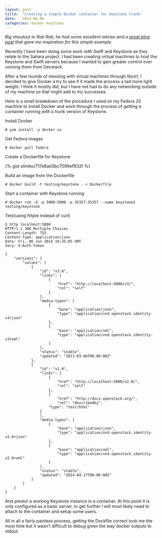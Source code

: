 ```yaml
---
layout: post
title:  "Creating a simple Docker container for Keystone trunk"
date:   2014-06-06
categories: docker keystone
---
```


*Big shoutout to Rob Rati, he had some excellent advise and a
[great blog post](http://rrati.github.io/blog/2014/05/09/apache-hadoop-plus-docker-plus-fedora-issues-and-limitations/)
that gave me inspiration for this simple example.*

Recently I have been doing some work with Swift and Keystone as they relate to
the Sahara project. I had been creating virtual machines to host the Keystone
and Swift servers because I wanted to gain greater control over running them
from Devstack.

After a few rounds of messing with virtual machines through libvirt, I decided
to give Docker a try to see if it made the process a tad more light weight. I
think it mostly did, but I have not had to do any networking outside of my
machine so that might add to my successes.

Here is a small breakdown of the procedure I used on my Fedora 20 machine to
install Docker and work through the process of getting a container running
with a trunk version of Keystone.

Install Docker

    # yum install -y docker-io

Get Fedora images

    # docker pull fedora

Create a Dockerfile for Keystone

{% gist elmiko/717e8ad3bc7099ef932f %}

Build an image from the Dockerfile

    # docker build -t testing/keystone - < Dockerfile

Start a container with Keystone running

    # docker run -d -p 5000:5000 -p 35357:35357 --name keystone1 testing/keystone

Test(using httpie instead of curl)

    $ http localhost:5000
    HTTP/1.1 300 Multiple Choices
    Content-Length: 753
    Content-Type: application/json
    Date: Fri, 06 Jun 2014 19:35:05 GMT
    Vary: X-Auth-Token

    {
        "versions": {
            "values": [
                {
                    "id": "v3.0", 
                    "links": [
                        {
                            "href": "http://localhost:5000/v3/", 
                            "rel": "self"
                        }
                    ], 
                    "media-types": [
                        {
                            "base": "application/json", 
                            "type": "application/vnd.openstack.identity-v3+json"
                        }, 
                        {
                            "base": "application/xml", 
                            "type": "application/vnd.openstack.identity-v3+xml"
                        }
                    ], 
                    "status": "stable", 
                    "updated": "2013-03-06T00:00:00Z"
                }, 
                {
                    "id": "v2.0", 
                    "links": [
                        {
                            "href": "http://localhost:5000/v2.0/", 
                            "rel": "self"
                        }, 
                        {
                            "href": "http://docs.openstack.org/", 
                            "rel": "describedby", 
                        "type": "text/html"
                    }
                    ], 
                    "media-types": [
                        {
                            "base": "application/json", 
                            "type": "application/vnd.openstack.identity-v2.0+json"
                        }, 
                        {
                            "base": "application/xml", 
                            "type": "application/vnd.openstack.identity-v2.0+xml"
                        }
                    ], 
                    "status": "stable", 
                    "updated": "2014-04-17T00:00:00Z"
                }
            ]
        }
    }

And presto! a working Keystone instance in a container. At this point it is
only configured as a basic server, to get further I will most likely need to
attach to the container and setup some users.

All in all a fairly painless process, getting the Dockfile correct took me the
most time but it wasn't difficult to debug given the way docker outputs to
stdout.
